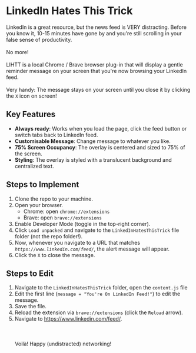 # LinkedIn Hates This Trick

LinkedIn is a great resource, but the news feed is VERY distracting. Before you know it, 10-15 minutes have gone by and you're still scrolling in your false sense of productivity. \
\
No more! \
\
LIHTT is a local Chrome / Brave browser plug-in that will display a gentle reminder message on your screen that you're now browsing your LinkedIn feed. \
\
Very handy: The message stays on your screen until you close it by clicking the `X` icon on screen!

## Key Features
* **Always ready**: Works when you load the page, click the feed button or switch tabs back to LinkedIn feed.
* **Customisable Message**: Change message to whatever you like.
* **75% Screen Occupancy**: The overlay is centered and sized to 75% of the screen.
* **Styling**: The overlay is styled with a translucent background and centralized text.

## Steps to Implement

1. Clone the repo to your machine.
2. Open your browser.
    - Chrome: open `chrome://extensions`
    - Brave: open `brave://extensions`
3. Enable Developer Mode (toggle in the top-right corner).
4. Click `Load unpacked` and navigate to the `LinkedInHatesThisTrick` file folder (not the repo folder!).
5. Now, whenever you navigate to a URL that matches *`https://www.linkedin.com/feed/`*, the alert message will appear.
6. Click the `X` to close the message.

## Steps to Edit

1. Navigate to the `LinkedInHatesThisTrick` folder, open the `content.js` file
2. Edit the first line (`message = "You're On LinkedIn Feed!"`) to edit the message.
3. Save the file.
4. Reload the extension via `brave://extensions` (click the `Reload` arrow).
5. Navigate to https://www.linkedin.com/feed/. \
\
\
\
Voilà! Happy (undistracted) networking!